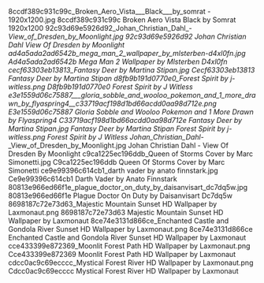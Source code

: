 8ccdf389c931c99c_Broken_Aero_Vista___Black___by_somrat - 1920x1200.jpg 8ccdf389c931c99c Broken Aero Vista   Black   by Somrat   1920x1200
92c93d69e5926d92_Johan_Christian_Dahl_-_View_of_Dresden_by_Moonlight.jpg 92c93d69e5926d92 Johan Christian Dahl   View Of Dresden by Moonlight
ad4a5ada2ad6542b_mega_man_2_wallpaper_by_mlsterben-d4xl0fn.jpg Ad4a5ada2ad6542b Mega Man 2 Wallpaper by Mlsterben D4xl0fn
cecf63303eb13813_Fantasy Deer by Martina Stipan.jpg Cecf63303eb13813 Fantasy Deer by Martina Stipan
d8fb9b191d0770e0_Forest Spirit by j-witless.png D8fb9b191d0770e0 Forest Spirit by J Witless
e3e1559d06c75887___gloria_sobble_and_wooloo_pokemon_and_1_more_drawn_by_flyaspring4__c33719acf198d1bd66acdd0aa98d712e.png E3e1559d06c75887   Gloria Sobble and Wooloo Pokemon and 1 More Drawn by Flyaspring4  C33719acf198d1bd66acdd0aa98d712e
Fantasy Deer by Martina Stipan.jpg Fantasy Deer by Martina Stipan
Forest Spirit by j-witless.png Forest Spirit by J Witless
Johan_Christian_Dahl_-_View_of_Dresden_by_Moonlight.jpg Johan Christian Dahl - View Of Dresden By Moonlight
c9ca1225ec196ddb_Queen of Storms Cover by Marc Simonetti.jpg C9ca1225ec196ddb Queen Of Storms Cover by Marc Simonetti
ce9e99396c614cb1_darth vader by anato finnstark.jpg Ce9e99396c614cb1 Darth Vader by Anato Finnstark
80813e966ed66f1e_plague_doctor_on_duty_by_daisanvisart_dc7dq5w.jpg 80813e966ed66f1e Plague Doctor On Duty by Daisanvisart Dc7dq5w
8698187c72e73d63_Majestic Mountain Sunset HD Wallpaper by Laxmonaut.png 8698187c72e73d63 Majestic Mountain Sunset HD Wallpaper by Laxmonaut
8ce74e3131d866ce_Enchanted Castle and Gondola River Sunset HD Wallpaper by Laxmonaut.png 8ce74e3131d866ce Enchanted Castle and Gondola River Sunset HD Wallpaper by Laxmonaut
cce433399e872369_Moonlit Forest Path HD Wallpaper by Laxmonaut.png Cce433399e872369 Moonlit Forest Path HD Wallpaper by Laxmonaut
cdcc0ac9c69ecccc_Mystical Forest River HD Wallpaper by Laxmonaut.png Cdcc0ac9c69ecccc Mystical Forest River HD Wallpaper by Laxmonaut
